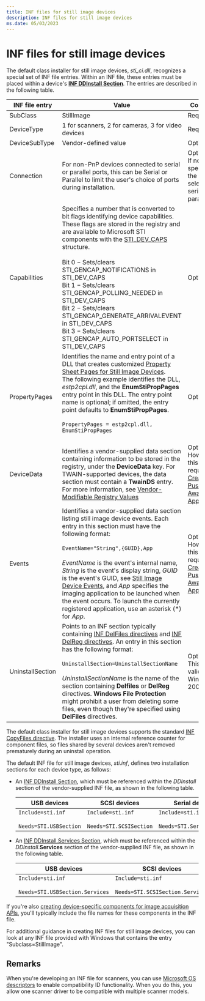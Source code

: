 ```yaml
---
title: INF files for still image devices
description: INF files for still image devices
ms.date: 05/03/2023
---
```


# INF files for still image devices

The default class installer for still image devices, *sti\_ci.dll*, recognizes a special set of INF file entries. Within an INF file, these entries must be placed within a device's [**INF DDInstall Section**](../install/inf-ddinstall-section.md). The entries are described in the following table.

| INF file entry | Value | Comments |
|--|--|--|
| SubClass | StillImage | Required |
| DeviceType | 1 for scanners, 2 for cameras, 3 for video devices | Required |
| DeviceSubType | Vendor-defined value | Optional |
| Connection | For non-PnP devices connected to serial or parallel ports, this can be Serial or Parallel to limit the user's choice of ports during installation. | Optional.<br>If not specified, the user can select any serial or parallel port. |
| Capabilities | Specifies a number that is converted to bit flags identifying device capabilities. These flags are stored in the registry and are available to Microsoft STI components with the [STI_DEV_CAPS](/windows-hardware/drivers/ddi/sti/ns-sti-_sti_dev_caps) structure.<br><br>Bit 0 − Sets/clears STI_GENCAP_NOTIFICATIONS in STI_DEV_CAPS<br>Bit 1 − Sets/clears STI_GENCAP_POLLING_NEEDED in STI_DEV_CAPS<br>Bit 2 − Sets/clears STI_GENCAP_GENERATE_ARRIVALEVENT in STI_DEV_CAPS<br>Bit 3 − Sets/clears STI_GENCAP_AUTO_PORTSELECT in STI_DEV_CAPS | Optional |
| PropertyPages | Identifies the name and entry point of a DLL that creates customized [Property Sheet Pages for Still Image Devices](property-sheet-pages-for-still-image-devices.md).<br>The following example identifies the DLL, *estp2cpl.dll*, and the **EnumStiPropPages** entry point in this DLL. The entry point name is optional; if omitted, the entry point defaults to **EnumStiPropPages**.<br><br>`PropertyPages = estp2cpl.dll, EnumStiPropPages`<br><br> | Optional |
| DeviceData | Identifies a vendor-supplied data section containing information to be stored in the registry, under the **DeviceData** key. For TWAIN-supported devices, the data section must contain a **TwainDS** entry. For more information, see [Vendor-Modifiable Registry Values](registry-entries-for-still-image-devices.md#vendor-modifiable-registry-values) | Optional.<br>However, this entry is required for [Creating Push-Model Aware Applications](creating-push-model-aware-applications.md). |
| Events | Identifies a vendor-supplied data section listing still image device events. Each entry in this section must have the following format:<br><br>`EventName="String",{GUID},App`<br><br>*EventName* is the event's internal name, *String* is the event's display string, *GUID* is the event's GUID, see [Still Image Device Events](still-image-device-events.md), and *App* specifies the imaging application to be launched when the event occurs. To launch the currently registered application, use an asterisk (*) for *App*. | Optional.<br>However, this entry is required for [Creating Push-Model Aware Applications](creating-push-model-aware-applications.md). |
| UninstallSection | Points to an INF section typically containing [INF DelFiles directives](../install/inf-delfiles-directive.md) and [INF DelReg directives](../install/inf-delreg-directive.md). An entry in this section has the following format:<br><br>`UninstallSection=UninstallSectionName`<br><br>*UninstallSectionName* is the name of the section containing **Delfiles** or **DelReg** directives. **Windows File Protection** might prohibit a user from deleting some files, even though they're specified using **DelFiles** directives. | Optional.<br>This entry is valid only for Windows 2000. |

The default class installer for still image devices supports the standard [INF CopyFiles directive](../install/inf-copyfiles-directive.md). The installer uses an internal reference counter for component files, so files shared by several devices aren't removed prematurely during an uninstall operation.

The default INF file for still image devices, *sti.inf*, defines two installation sections for each device type, as follows:

- An [INF DDInstall Section](../install/inf-ddinstall-section.md), which must be referenced within the *DDInstall* section of the vendor-supplied INF file, as shown in the following table.

    | USB devices | SCSI devices | Serial devices |
    |--|--|--|
    | `Include=sti.inf`<br><br>`Needs=STI.USBSection` | `Include=sti.inf`<br><br>`Needs=STI.SCSISection` | `Include=sti.inf`<br><br>`Needs=STI.SerialSection` |

- An [INF DDInstall.Services Section](../install/inf-ddinstall-services-section.md), which must be referenced within the *DDInstall*.**Services** section of the vendor-supplied INF file, as shown in the following table.

    | USB devices | SCSI devices | Serial devices |
    |--|--|--|
    | `Include=sti.inf`<br><br>`Needs=STI.USBSection.Services` | `Include=sti.inf`<br><br>`Needs=STI.SCSISection.Services` | `Include=sti.inf`<br><br>`Needs=STI.SerialSection.Services` |

If you're also [creating device-specific components for image acquisition APIs](creating-device-specific-components-for-image-acquisition-apis.md), you'll typically include the file names for these components in the INF file.

For additional guidance in creating INF files for still image devices, you can look at any INF file provided with Windows that contains the entry "Subclass=StillImage".

## Remarks

When you're developing an INF file for scanners, you can use [Microsoft OS descriptors](/previous-versions/gg463179(v=msdn.10)) to enable compatibility ID functionality. When you do this, you allow one scanner driver to be compatible with multiple scanner models.
